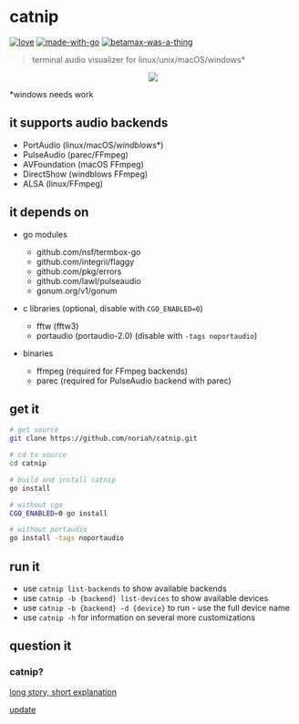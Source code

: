# catnip

[![love][withlove]][noriah-dev]
[![made-with-go][withgo]][go-dev]
[![betamax-was-a-thing][betamax]][betawhat]

> terminal audio visualizer for linux/unix/macOS/windows*

<p align="center">
	<a href="https://www.youtube.com/watch?v=NGtCoEsgJww">
		<img src="../media/preview0.gif" />
	</a>
</p>

*windows needs work

## it supports audio backends
- PortAudio (linux/macOS/*windblows**)
- PulseAudio (parec/FFmpeg)
- AVFoundation (macOS FFmpeg)
- DirectShow (windblows FFmpeg)
- ALSA (linux/FFmpeg)

## it depends on

- go modules
	- github.com/nsf/termbox-go
	- github.com/integrii/flaggy
	- github.com/pkg/errors
	- github.com/lawl/pulseaudio
	- gonum.org/v1/gonum

- c libraries (optional, disable with `CGO_ENABLED=0`)
	- fftw (fftw3)
	- portaudio (portaudio-2.0) (disable with `-tags noportaudio`)

- binaries
	- ffmpeg (required for FFmpeg backends)
	- parec (required for PulseAudio backend with parec)

## get it

```sh
# get source
git clone https://github.com/noriah/catnip.git

# cd to source
cd catnip

# build and install catnip
go install

# without cgo
CGO_ENABLED=0 go install

# without portaudio
go install -tags noportaudio
```

## run it

- use `catnip list-backends` to show available backends
- use `catnip -b {backend} list-devices` to show available devices
- use `catnip -b {backend} -d {device}` to run - use the full device name
- use `catnip -h` for information on several more customizations

## question it
### catnip?
[long story, short explanation][speakers]

[update][speakers-2]

<!-- Links -->
[noriah-dev]: https://noriah.dev
[go-dev]: https://go.dev
[betawhat]: https://google.com/search?q=betamax
[speakers]: https://github.com/noriah/catnip/commit/b1dc3840fa0ed583eba40dbaaa2c0c34c425e26e
[speakers-2]: https://github.com/noriah/catnip/commit/d3c13fb16742184d7c506a567b938045f3be1c1a

<!-- Images -->
[withlove]: https://forthebadge.com/images/badges/built-with-love.svg
[withgo]: https://forthebadge.com/images/badges/made-with-go.svg
[betamax]: https://forthebadge.com/images/badges/compatibility-betamax.svg
[preview-0]: https://i.imgur.com/TfMrNpe.gifv
